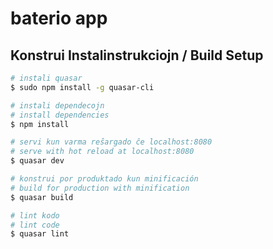 # baterio app

## Konstrui Instalinstrukciojn / Build Setup

``` bash
# instali quasar
$ sudo npm install -g quasar-cli

# instali dependecojn
# install dependencies
$ npm install

# servi kun varma reŝargado ĉe localhost:8080
# serve with hot reload at localhost:8080
$ quasar dev

# konstrui por produktado kun minificación
# build for production with minification
$ quasar build

# lint kodo
# lint code
$ quasar lint
```
